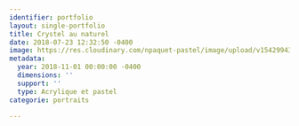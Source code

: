 ```yaml
---
identifier: portfolio
layout: single-portfolio
title: Crystel au naturel
date: 2018-07-23 12:32:50 -0400
image: https://res.cloudinary.com/npaquet-pastel/image/upload/v1542994395/Version-2-20.jpg
metadata:
  year: 2018-11-01 00:00:00 -0400
  dimensions: ''
  support: ''
  type: Acrylique et pastel
categorie: portraits

---
```

